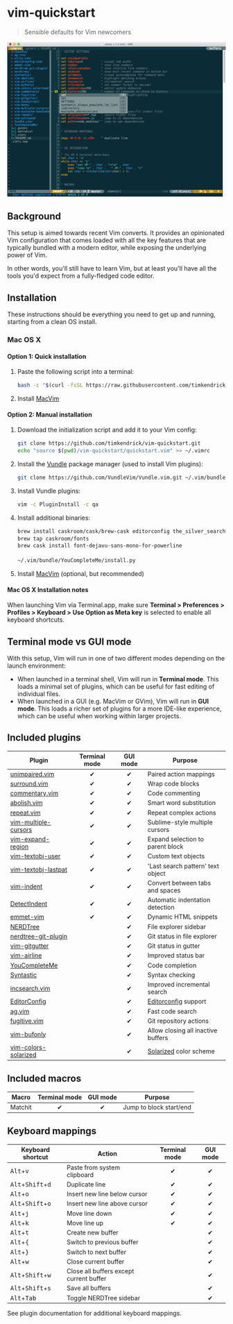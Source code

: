 # vim-quickstart

> Sensible defaults for Vim newcomers

![Screenshot](screenshot.png)

## Background

This setup is aimed towards recent Vim converts. It provides an opinionated Vim configuration that comes loaded with all the key features that are typically bundled with a modern editor, while exposing the underlying power of Vim.

In other words, you'll still have to learn Vim, but at least you'll have all the tools you'd expect from a fully-fledged code editor.


## Installation

These instructions should be everything you need to get up and running, starting from a clean OS install.

### Mac OS X

#### Option 1: Quick installation

1. Paste the following script into a terminal:

	```bash
	bash -c "$(curl -fsSL https://raw.githubusercontent.com/timkendrick/vim-quickstart/master/install/macosx.sh)"
	```

2. Install [MacVim](https://github.com/macvim-dev/macvim/releases)

#### Option 2: Manual installation

1. Download the initialization script and add it to your Vim config:

	```bash
	git clone https://github.com/timkendrick/vim-quickstart.git
	echo "source $(pwd)/vim-quickstart/quickstart.vim" >> ~/.vimrc
	```

2. Install the [Vundle](https://github.com/VundleVim/Vundle.vim) package manager (used to install Vim plugins):

	```bash
	git clone https://github.com/VundleVim/Vundle.vim.git ~/.vim/bundle/Vundle.vim
	```

3. Install Vundle plugins:

	```bash
	vim -c PluginInstall -c qa
	```

4. Install additional binaries:

	```bash
	brew install caskroom/cask/brew-cask editorconfig the_silver_searcher
	brew tap caskroom/fonts
	brew cask install font-dejavu-sans-mono-for-powerline

	~/.vim/bundle/YouCompleteMe/install.py
	```

5. Install [MacVim](https://github.com/macvim-dev/macvim/releases) (optional, but recommended)


#### Mac OS X Installation notes

When launching Vim via Terminal.app, make sure **Terminal > Preferences > Profiles > Keyboard > Use Option as Meta key** is selected to enable all keyboard shortcuts.


## Terminal mode vs GUI mode

With this setup, Vim will run in one of two different modes depending on the launch environment:

- When launched in a terminal shell, Vim will run in **Terminal mode**. This loads a minimal set of plugins, which can be useful for fast editing of individual files.
- When launched in a GUI (e.g. MacVim or GVim), Vim will run in **GUI mode**. This loads a richer set of plugins for a more IDE-like experience, which can be useful when working within larger projects.


## Included plugins

| Plugin | Terminal mode | GUI mode | Purpose |
| ------ | :-----------: | :------: | ------- |
| [unimpaired.vim](https://github.com/tpope/vim-unimpaired) | ✔︎ | ✔︎ | Paired action mappings |
| [surround.vim](https://github.com/tpope/vim-surround) | ✔︎ | ✔︎ | Wrap code blocks |
| [commentary.vim](https://github.com/tpope/vim-commentary) | ✔︎ | ✔︎ | Code commenting |
| [abolish.vim](https://github.com/tpope/vim-abolish) | ✔︎ | ✔︎ | Smart word substitution |
| [repeat.vim](https://github.com/tpope/vim-repeat) | ✔︎ | ✔︎ | Repeat complex actions |
| [vim-multiple-cursors](https://github.com/terryma/vim-multiple-cursors) | ✔︎ | ✔︎ | Sublime-style multiple cursors |
| [vim-expand-region](https://github.com/terryma/vim-expand-region) | ✔︎ | ✔︎ | Expand selection to parent block |
| [vim-textobj-user](https://github.com/kana/vim-textobj-user) | ✔︎ | ✔︎ | Custom text objects |
| [vim-textobj-lastpat](https://github.com/kana/vim-textobj-lastpat) | ✔︎ | ✔︎ | 'Last search pattern' text object |
| [vim-indent](https://github.com/timkendrick/vim-indent) | ✔︎ | ✔︎ | Convert between tabs and spaces |
| [DetectIndent](https://github.com/roryokane/detectindent) | ✔︎ | ✔︎ | Automatic indentation detection |
| [emmet-vim](https://github.com/mattn/emmet-vim) | ✔︎ | ✔︎ | Dynamic HTML snippets |
| [NERDTree](https://github.com/scrooloose/nerdtree) | | ✔︎ | File explorer sidebar |
| [nerdtree-git-plugin](https://github.com/Xuyuanp/nerdtree-git-plugin) | | ✔︎ | Git status in file explorer |
| [vim-gitgutter](https://github.com/airblade/vim-gitgutter) | | ✔︎ | Git status in gutter |
| [vim-airline](https://github.com/bling/vim-airline) | | ✔︎ | Improved status bar |
| [YouCompleteMe](https://github.com/Valloric/YouCompleteMe) | | ✔︎ | Code completion |
| [Syntastic](https://github.com/scrooloose/syntastic) | | ✔︎ | Syntax checking |
| [incsearch.vim](https://github.com/haya14busa/incsearch.vim) | | ✔︎ | Improved incremental search |
| [EditorConfig](https://github.com/editorconfig/editorconfig-vim) | | ✔︎ | [Editorconfig](http://editorconfig.org/) support |
| [ag.vim](https://github.com/rking/ag.vim) | | ✔︎ | Fast code search |
| [fugitive.vim](https://github.com/tpope/vim-fugitive) | | ✔︎ | Git repository actions |
| [vim-bufonly](https://github.com/schickling/vim-bufonly) | | ✔︎ | Allow closing all inactive buffers |
| [vim-colors-solarized](https://github.com/altercation/vim-colors-solarized) | | ✔︎ | [Solarized](http://ethanschoonover.com/solarized) color scheme |


## Included macros

| Macro | Terminal mode | GUI mode | Purpose |
| ----- | :-----------: | :------: | ------- |
| Matchit | ✔︎ | ✔︎ | Jump to block start/end |



## Keyboard mappings

| Keyboard shortcut | Action | Terminal mode | GUI mode |
| ----------------- | ------ | :-----------: | :------: |
| <kbd>Alt</kbd>+<kbd>v</kbd> | Paste from system clipboard | ✔︎ | ✔︎ |
| <kbd>Alt</kbd>+<kbd>Shift</kbd>+<kbd>d</kbd> | Duplicate line | ✔︎ | ✔︎ |
| <kbd>Alt</kbd>+<kbd>o</kbd> | Insert new line below cursor | ✔︎ | ✔︎ |
| <kbd>Alt</kbd>+<kbd>Shift</kbd>+<kbd>o</kbd> | Insert new line above cursor | ✔︎ | ✔︎ |
| <kbd>Alt</kbd>+<kbd>j</kbd> | Move line down | ✔︎ | ✔︎ |
| <kbd>Alt</kbd>+<kbd>k</kbd> | Move line up | ✔︎ | ✔︎ |
| <kbd>Alt</kbd>+<kbd>t</kbd> | Create new buffer | | ✔︎ |
| <kbd>Alt</kbd>+<kbd>{</kbd> | Switch to previous buffer | | ✔︎ |
| <kbd>Alt</kbd>+<kbd>}</kbd> | Switch to next buffer | | ✔︎ |
| <kbd>Alt</kbd>+<kbd>w</kbd> | Close current buffer | | ✔︎ |
| <kbd>Alt</kbd>+<kbd>Shift</kbd>+<kbd>w</kbd> | Close all buffers except current buffer | | ✔︎ |
| <kbd>Alt</kbd>+<kbd>Shift</kbd>+<kbd>s</kbd> | Save all buffers | | ✔︎ |
| <kbd>Alt</kbd>+<kbd>Tab</kbd> | Toggle NERDTree sidebar | | ✔︎ |

See plugin documentation for additional keyboard mappings.
